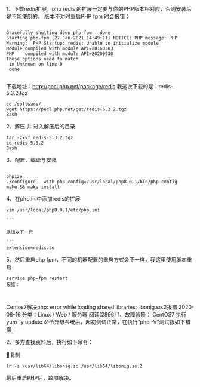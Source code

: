 1、下载redis扩展，php redis 的扩展一定要与你的PHP版本相对应，否则安装后是不能使用的。
版本不对时重启PHP fpm 时会报错：

```

Gracefully shutting down php-fpm . done
Starting php-fpm [27-Jan-2021 14:49:11] NOTICE: PHP message: PHP Warning:  PHP Startup: redis: Unable to initialize module
Module compiled with module API=20160303
PHP    compiled with module API=20200930
These options need to match
 in Unknown on line 0
 done


```

下载地址：http://pecl.php.net/package/redis
我这次下载的是：redis-5.3.2.tgz

```
cd /software/
wget https://pecl.php.net/get/redis-5.3.2.tgz
Bash

```

2、解压 并 进入解压后的目录

```
tar -zxvf redis-5.3.2.tgz
cd redis-5.3.2
Bash

```


3、配置、编译与安装

```

phpize
./configure --with-php-config=/usr/local/php8.0.1/bin/php-config
make && make install

````


4、在php.ini中添加redis的扩展

````
vim /usr/local/php8.0.1/etc/php.ini

```

添加以下一行

```
extension=redis.so

````

5、然后重启php fpm，不同的机器配置的重启方式会不一样，我这里使用脚本重启

````
service php-fpm restart
报错：



````


Centos7解决php: error while loading shared libraries: libonig.so.2报错
2020-08-16 分类：Linux / Web / 服务器 阅读(2896)
1、故障背景：
CentOS7 执行yum -y update 命令升级系统后，起初测试正常，在执行“php -V”测试报如下错误：

2、多方查找资料后，执行如下命令：

复制

```
ln -s /usr/lib64/libonig.so /usr/lib64/libonig.so.2

```
最后重启PHP后，故障解决。
